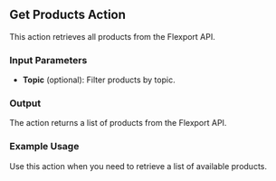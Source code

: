 ## Get Products Action

This action retrieves all products from the Flexport API.

### Input Parameters

- **Topic** (optional): Filter products by topic.

### Output

The action returns a list of products from the Flexport API.

### Example Usage

Use this action when you need to retrieve a list of available products.